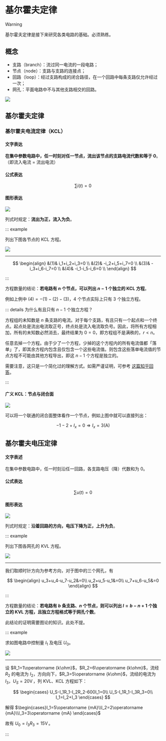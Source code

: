 # 基尔霍夫定律

> [!warning]
>
> 基尔霍夫定律是接下来研究各类电路的基础。必须熟练。

## 概念

- 支路（branch）：流过同一电流的一段电路；
- 节点（node）：支路与支路的连接点；
- 回路（loop）：经过支路构成的闭合路径，在一个回路中每条支路仅允许经过一次；
- 网孔：平面电路中不与其他支路相交的回路。

![](./images/k-concepts.svg)

## 基尔霍夫定律

### 基尔霍夫电流定律（KCL）

#### 文字表达

**在集中参数电路中，任一时刻对任一节点，流出该节点的支路电流代数和等于 0**。（即流入电流 $=$ 流出电流）

#### 公式表达

$$
\sum i(t)=0
$$

#### 图形表达

![](./images/kcl-graph.svg)

列式时规定：**流出为正，流入为负**。

::: example

列出下图各节点的 KCL 方程。

![](./images/kcl-example.svg)

---

$$
\begin{align}
&(1)& i_1+i_2+i_3=0 \\
&(2)& -i_2+i_5+i_7=0 \\
&(3)& -i_3+i_6-i_7=0 \\
&(4)& -i_1-i_5-i_6=0 \\
\end{align}
$$

:::

方程数量的结论：**若电路有 $n$ 个节点，可以列出 $n-1$ 个独立的 KCL 方程**。

例如上例中 $(4)=-(1)-(2)-(3)$，4 个节点实际上只有 3 个独立方程。

::: details 为什么有且只有 $n-1$ 个独立方程？

方程组的未知数是 $n$ 条支路的电流。对于每个支路，有且只有一个起点和一个终点。起点处是流出电流取正号，终点处是流入电流取负号。因此，将所有方程相加，所有的未知数必然消去，最终结果为 $0=0$，即方程组不是满秩的，$r<n$。

任意去掉一个方程。由于少了一个方程，少掉的这个方程内的所有电流值都「落单」了，即其余方程内包含且仅包含一个这些电流值。则包含这些落单电流值的节点方程不可能由其他方程导出，即这 $n-1$ 个方程是独立的。

需要注意，这只是一个简化过的理解方式。如需严谨证明，可参考 [这篇知乎回答](https://www.zhihu.com/question/378249460/answer/1790772753)。

:::

#### 广义 KCL：节点与闭合面

![](./images/kcl-simplify.svg)

可以将一个联通的闭合面整体看作一个节点，例如上图中就可以直接列出：

$$
-1-2+I_x=0\Rightarrow I_x=3\operatorname{(A)}
$$

## 基尔霍夫电压定律

#### 文字表述

在集中参数电路中，任一时刻沿任一回路，各支路电压（降）代数和为 0。

#### 公式表达

$$
\sum u(t)=0
$$

#### 图形表达

![](./images/kvl-graph.svg)

列式时规定：**沿着回路的方向，电压下降为正，上升为负**。

::: example

列出下图各网孔的 KVL 方程。

![](./images/kvl-example.svg)

---

我们取顺时针方向为参考方向，对于图中的三个网孔，有

$$
\begin{align}
u_3+u_4-u_7-u_2&=0\\
u_2+u_5-u_1&=0\\
u_7+u_6-u_5&=0
\end{align}
$$

:::

方程数量的结论：**若电路有 $b$ 条支路、$n$ 个节点，则可以列出 $l=b-n+1$ 个独立的 KVL 方程，且独立方程格式等于网孔个数**。

此结论的证明需要图论的知识。此处不提。

::: example

求如图电路中控制量 $I_1$ 及电压 $U_0$。

![](./images/kcl-kvl-example.svg)

---

设 $R_1=1\operatorname {k\ohm}$，$R_2=6\operatorname {k\ohm}$，流经 $R_2$ 的电流为 $I_2$，方向向下，$R_3=5\operatorname {k\ohm}$，流经的电流为 $I_3$，$U_S=20\operatorname V$，列 KVL、KCL 方程如下：

$$
\begin{cases}
U_S-I_1R_1-I_2R_2-600I_1=0\\
U_S-I_1R_1-I_3R_3=0\\
I_1=I_2+I_3
\end{cases}
$$

解得 $\begin{cases}I_1=5\operatorname {mA}\\I_2=2\operatorname {mA}\\I_3=3\operatorname {mA} \end{cases}$

故有 $U_0=I_3R_3=15\operatorname V$。

:::
